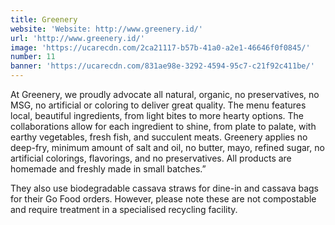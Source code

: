 ```yaml
---
title: Greenery
website: 'Website: http://www.greenery.id/'
url: 'http://www.greenery.id/'
image: 'https://ucarecdn.com/2ca21117-b57b-41a0-a2e1-46646f0f0845/'
number: 11
banner: 'https://ucarecdn.com/831ae98e-3292-4594-95c7-c21f92c411be/'
---
```

At Greenery, we proudly advocate all natural, organic, no preservatives, no MSG, no artificial or coloring to deliver great quality. The menu features local, beautiful ingredients, from light bites to more hearty options. The collaborations allow for each ingredient to shine, from plate to palate, with earthy vegetables, fresh fish, and succulent meats. Greenery applies no deep-fry, minimum amount of salt and oil, no butter, mayo, refined sugar, no artificial colorings, flavorings, and no preservatives. All products are homemade and freshly made in small batches.”

They also use biodegradable cassava straws for dine-in and cassava bags for their Go Food orders. However, please note these are not compostable and require treatment in a specialised recycling facility.
